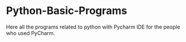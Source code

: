 # Python-Basic-Programs
Here all the programs related to python with Pycharm IDE for the people who used PyCharm.
